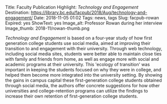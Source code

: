 Title: Faculty Publication Highlight: <em>Technology and Engagement</em>
Destination: https://library.bc.edu/facpub/2018/Aug/technology-and-engagement/
Date: 2018-11-05 01:02
Tags: news, tags 
Slug: facpub-rowan
Expired: yes
ShowText: yes
Image_alt: Professor Rowan during her interview
Image_thumb: 2018-11/rowan-thumb.png

<em>Technology and Engagement</em> is based on a four-year study of how first generation college students use social media, aimed at improving their transition to and engagement with their university. Through web technology, including social media sites, students were better able to maintain close ties with family and friends from home, as well as engage more with social and academic programs at their university. This 'ecology of transition' was important in keeping the students focused on why they were in college, and helped them become more integrated into the university setting. By showing the gains in campus capital these first-generation college students obtained through social media, the authors offer concrete suggestions for how other universities and college-retention programs can utilize the findings to increase their own retention of first-generation college students.